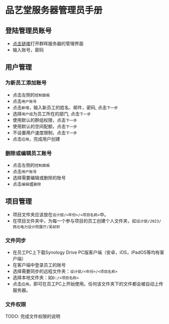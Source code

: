 # 品艺堂服务器管理员手册

## 登陆管理员账号

- [点击链接](http://172.16.14.165:5000)打开群晖服务器的管理界面
- 输入账号，密码

## 用户管理

### 为新员工添加账号

- 点击左侧的`控制面板`
- 点击`用户账号`
- 点击`新增`，输入新员工的姓名、邮件，密码, 点击`下一步`
- 选择`用户组`为员工所在的部门, 点击`下一步`
- 使用默认的群组权限，点击`下一步`
- 使用默认的空间配额，点击`下一步`
- 不设置用户速度限制，点击`下一步`
- 点击`应用`，完成用户创建

### 删除或编辑员工账号

- 点击左侧的`控制面板`
- 点击`用户账号`
- 选择需要编辑或删除的账号
- 点击`编辑`或`删除`

## 项目管理

- 项目文件夹应该放在`设计部/<年份>/<项目名称>`中。
- 在项目文件夹中，为每一个参与项目的员工创建个人文件夹，如`设计部/2023/西北电力设计院展厅/吴祯轩`

### 文件同步

- 在员工PC上下载Synology Drive PC版客户端（安卓，iOS，iPadOS等均有客户端）
- 在客户端中登录员工的账号
- 选择需要同步的远程文件夹：`设计部/<年份>/<项目名称>`
- 选择本地文件夹：如`D:/<项目名称>`
- 点击`应用`，即可在员工PC上开始使用。任何该文件夹下的文件都会被自动上传服务器。

### 文件权限

TODO: 完成文件权限的说明
